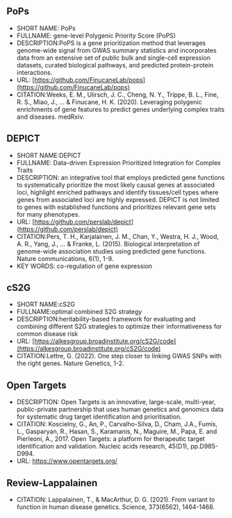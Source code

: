 ## PoPs
- SHORT NAME: PoPs
- FULLNAME: gene-level Polygenic Priority Score (PoPS)
- DESCRIPTION:PoPS is a gene prioritization method that leverages genome-wide signal from GWAS summary statistics and incorporates data from an extensive set of public bulk and single-cell expression datasets, curated biological pathways, and predicted protein-protein interactions.
- URL: [https://github.com/FinucaneLab/pops](https://github.com/FinucaneLab/pops)
- CITATION:Weeks, E. M., Ulirsch, J. C., Cheng, N. Y., Trippe, B. L., Fine, R. S., Miao, J., ... & Finucane, H. K. (2020). Leveraging polygenic enrichments of gene features to predict genes underlying complex traits and diseases. medRxiv.

## DEPICT
- SHORT NAME:DEPICT
- FULLNAME:  Data-driven Expression Prioritized Integration for Complex Traits 
- DESCRIPTION: an integrative tool that employs predicted gene functions to systematically prioritize the most likely causal genes at associated loci, highlight enriched pathways and identify tissues/cell types where genes from associated loci are highly expressed. DEPICT is not limited to genes with established functions and prioritizes relevant gene sets for many phenotypes.
- URL: [https://github.com/perslab/depict](https://github.com/perslab/depict)
- CITATION:Pers, T. H., Karjalainen, J. M., Chan, Y., Westra, H. J., Wood, A. R., Yang, J., ... & Franke, L. (2015). Biological interpretation of genome-wide association studies using predicted gene functions. Nature communications, 6(1), 1-9.
- KEY WORDS: co-regulation of gene expression

## cS2G
- SHORT NAME:cS2G
- FULLNAME:optimal combined S2G strategy
- DESCRIPTION:heritability-based framework for evaluating and combining different S2G strategies to optimize their informativeness for common disease risk
- URL: [https://alkesgroup.broadinstitute.org/cS2G/code](https://alkesgroup.broadinstitute.org/cS2G/code)
- CITATION:Lettre, G. (2022). One step closer to linking GWAS SNPs with the right genes. Nature Genetics, 1-2.

## Open Targets
- DESCRIPTION: Open Targets is an innovative, large-scale, multi-year, public-private partnership that uses human genetics and genomics data for systematic drug target identification and prioritisation.
- CITATION: Koscielny, G., An, P., Carvalho-Silva, D., Cham, J.A., Fumis, L., Gasparyan, R., Hasan, S., Karamanis, N., Maguire, M., Papa, E. and Pierleoni, A., 2017. Open Targets: a platform for therapeutic target identification and validation. Nucleic acids research, 45(D1), pp.D985-D994.
- URL: https://www.opentargets.org/

## Review-Lappalainen
- CITATION: Lappalainen, T., & MacArthur, D. G. (2021). From variant to function in human disease genetics. Science, 373(6562), 1464-1468.
